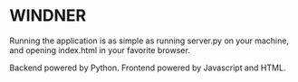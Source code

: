 # WINDNER

Running the application is as simple as running server.py on your machine, and opening index.html in your favorite browser. 

Backend powered by Python.
Frontend powered by Javascript and HTML.
